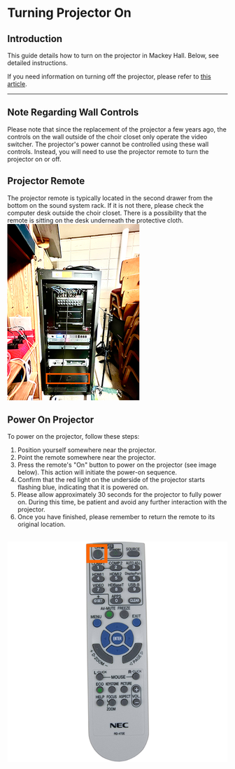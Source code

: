 # Turning Projector On

## Introduction 
This guide details how to turn on the projector in Mackey Hall. Below, see detailed instructions. 

If you need information on turning off the projector, please refer to [this article](./turning_projector_off.md "Turning Projector Off").

---

## Note Regarding Wall Controls
 Please note that since the replacement of the projector a few years ago, the controls on the wall outside of the choir closet only operate the video switcher. The projector's power cannot be controlled using these wall controls. Instead, you will need to use the projector remote to turn the projector on or off.

## Projector Remote
 The projector remote is typically located in the second drawer from the bottom on the sound system rack. If it is not there, please check the computer desk outside the choir closet. There is a possibility that the remote is sitting on the desk underneath the protective cloth.
 <br>![NEC Projector Remote](../../assets/images/video/turning_projector_on-off/sound-system-rack%400.1x.png)


## Power On Projector
To power on the projector, follow these steps:

1. Position yourself somewhere near the projector.
2. Point the remote somewhere near the projector.
3. Press the remote's "On" button to power on the projector (see image below). This action will initiate the power-on sequence.
4. Confirm that the red light on the underside of the projector starts flashing blue, indicating that it is powered on.
5. Please allow approximately 30 seconds for the projector to fully power on. During this time, be patient and avoid any further interaction with the projector.
6. Once you have finished, please remember to return the remote to its original location.

<br>![NEC Projector Remote](../../assets/images/video/turning_projector_on-off/nec-projector-remote%400.25x.png) 